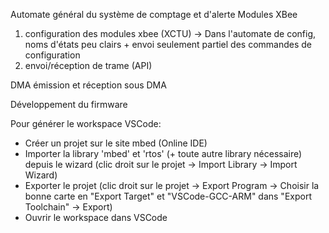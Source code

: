 Automate général du système de comptage et d'alerte
Modules XBee
1. configuration des modules xbee (XCTU) -> Dans l'automate de config, noms d'états peu clairs + envoi seulement partiel des commandes de configuration
2. envoi/réception de trame (API)

DMA
émission et réception sous DMA

Développement du firmware

Pour générer le workspace VSCode: 
- Créer un projet sur le site mbed (Online IDE) 
- Importer la library 'mbed' et 'rtos' (+ toute autre library nécessaire) depuis le wizard (clic droit sur le projet -> Import Library -> Import Wizard) 
- Exporter le projet (clic droit sur le projet -> Export Program -> Choisir la bonne carte en "Export Target" et "VSCode-GCC-ARM" dans "Export Toolchain" -> Export)
- Ouvrir le workspace dans VSCode